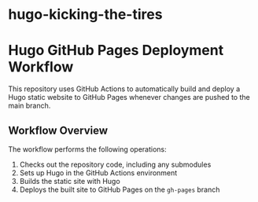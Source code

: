 # hugo-kicking-the-tires
# Hugo GitHub Pages Deployment Workflow

This repository uses GitHub Actions to automatically build and deploy a Hugo static website to GitHub Pages whenever changes are pushed to the main branch.

## Workflow Overview

The workflow performs the following operations:
1. Checks out the repository code, including any submodules
2. Sets up Hugo in the GitHub Actions environment
3. Builds the static site with Hugo
4. Deploys the built site to GitHub Pages on the `gh-pages` branch
